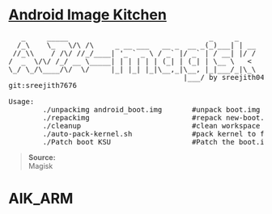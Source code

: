 # <u>Android Image Kitchen</u>

<pre>
   _     _____                                 _     _
  /_\    \_   \/\ /\     _ __ ___   __ _  __ _(_)___| | __
 //_\\    / /\/ //_/____| '_ ` _ \ / _` |/ _` | / __| |/ /
/  _  \/\/ /_/ __ \_____| | | | | | (_| | (_| | \__ \   < 
\_/ \_/\____/\/  \/     |_| |_| |_|\__,_|\__, |_|___/_|\_\
                                         |___/ by sreejith0491
git:sreejith7676 

Usage:
        ./unpackimg android_boot.img       #unpack boot.img
        ./repackimg                        #repack new-boot.img
        ./cleanup                          #clean workspace
        ./auto-pack-kernel.sh              #pack kernel to flashable zip 
        ./Patch_boot_KSU                   #Patch the boot.img with KernelSU
</pre>
>**Source:**  
Magisk
# AIK_ARM
